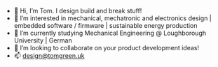 - 👋 Hi, I’m Tom. I design build and break stuff!
- 👀 I’m interested in mechanical, mechatronic and electronics design | embedded software / firmware | sustainable energy production
- 🌱 I’m currently studying Mechanical Engineering @ Loughborough University | German 
- 💞️ I’m looking to collaborate on your product development ideas!
- 📫 design@tomgreen.uk

<!---
TomGreenDesign/TomGreenDesign is a ✨ special ✨ repository because its `README.md` (this file) appears on your GitHub profile.
You can click the Preview link to take a look at your changes.
--->
